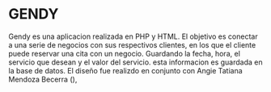 # GENDY
Gendy es una aplicacion realizada en PHP y HTML. El objetivo es conectar a una serie de negocios con sus respectivos clientes, en los que el cliente puede reservar una cita con un negocio. Guardando la fecha, hora, el servicio que desean y el valor del servicio. esta informacion es guardada en la base de datos. El diseño fue realizdo en conjunto con Angie Tatiana Mendoza Becerra (), 
